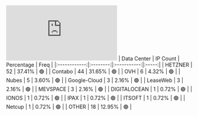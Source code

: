 ![Diagramm](https://github.com/obajay/StateSync-snapshots/blob/main/Projects/Lava/1/README.md)
| Data Center | IP Count | Percentage | Freq |
|:------------:|:--------:|:-----------:|:-----:|
| HETZNER | 52 | 37.41% | 🟢 |
| Contabo | 44 | 31.65% | 🟢 |
| OVH | 6 | 4.32% | 🟢 |
| Nubes | 5 | 3.60% | 🟢 |
| Google-Cloud | 3 | 2.16% | 🟢 |
| LeaseWeb | 3 | 2.16% | 🟢 |
| MEVSPACE | 3 | 2.16% | 🟢 |
| DIGITALOCEAN | 1 | 0.72% | 🟢 |
| IONOS | 1 | 0.72% | 🟢 |
| IPAX | 1 | 0.72% | 🟢 |
| ITSOFT | 1 | 0.72% | 🟢 |
| Netcup | 1 | 0.72% | 🟢 |
| OTHER | 18 | 12.95% | 🟢 |
